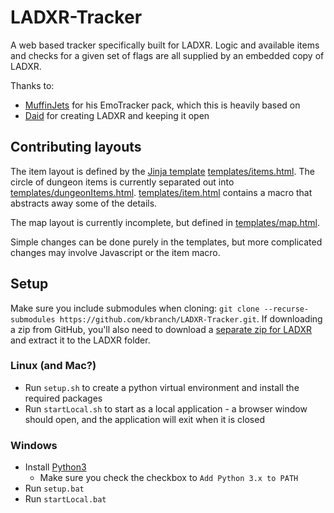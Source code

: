 # LADXR-Tracker
A web based tracker specifically built for LADXR. Logic and available items and checks for a given set of flags are all supplied by an embedded copy of LADXR.

Thanks to:
 - [MuffinJets](https://www.twitch.tv/muffinjets) for his EmoTracker pack, which this is heavily based on
 - [Daid](https://github.com/daid) for creating LADXR and keeping it open

## Contributing layouts
The item layout is defined by the [Jinja template](https://jinja.palletsprojects.com/en/3.1.x/) [templates/items.html](templates/items.html). The circle of dungeon items is currently separated out into [templates/dungeonItems.html](templates/dungeonItems.html). [templates/item.html](templates/item.html) contains a macro that abstracts away some of the details.

The map layout is currently incomplete, but defined in [templates/map.html](templates/map.html).

Simple changes can be done purely in the templates, but more complicated changes may involve Javascript or the item macro.

## Setup
Make sure you include submodules when cloning: `git clone --recurse-submodules https://github.com/kbranch/LADXR-Tracker.git`. If downloading a zip from GitHub, you'll also need to download a [separate zip for LADXR](https://github.com/kbranch/LADXR-Tracker/archive/refs/heads/master.zip) and extract it to the LADXR folder.
### Linux (and Mac?)
 - Run `setup.sh` to create a python virtual environment and install the required packages
 - Run `startLocal.sh` to start as a local application - a browser window should open, and the application will exit when it is closed
 
### Windows
 - Install [Python3](https://www.python.org/downloads/)
   - Make sure you check the checkbox to `Add Python 3.x to PATH`
 - Run `setup.bat`
 - Run `startLocal.bat`
